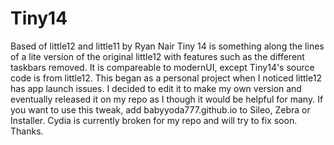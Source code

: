 # Tiny14
Based of little12 and little11 by Ryan Nair
Tiny 14 is something along the lines of a lite version of the original little12 with features such as the different taskbars removed. It is compareable to modernUI, except Tiny14's source code is from little12. This began as a personal project when I noticed little12 has app launch issues. I decided to edit it to make my own version and eventually released it on my repo as I though it would be helpful for many. If you want to use this tweak, add babyyoda777.github.io to Sileo, Zebra or Installer. Cydia is currently broken for my repo and will try to fix soon. Thanks. 
